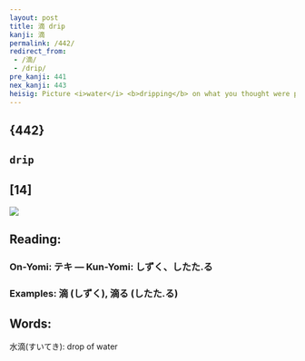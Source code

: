```yaml
---
layout: post
title: 滴 drip
kanji: 滴
permalink: /442/
redirect_from:
 - /滴/
 - /drip/
pre_kanji: 441
nex_kanji: 443
heisig: Picture <i>water</i> <b>dripping</b> on what you thought were precious <i>antiques</i>, only to find that the artificial aging painted on them is running!
---
```


## {442}

## `drip`

## [14]

<div class="stroke"><img src="E6BBB4.png" /></div>

## Reading:

### On-Yomi: テキ &mdash; Kun-Yomi: しずく、したた.る

### Examples: 滴 (しずく), 滴る (したた.る)

## Words:

水滴(すいてき): drop of water
